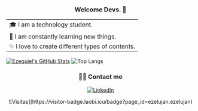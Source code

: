 <h3 align="center">Welcome Devs. 👋</h3>

<table>
  <tr>
    <td valign="center">🎓 I am a technology student.</td>
  </tr>
  <tr>
    <td valign="center">🌱 I am constantly learning new things.</td>
  </tr>
  <tr>
    <td valign="center">✨ I love to create different types of contents.</td>
  </tr>
</table>

[![Ezequiel's GitHub Stats](https://github-readme-stats.vercel.app/api?username=ezelujan&show_icons=true)](https://github.com/ezelujan)
![Top Langs](https://github-readme-stats.vercel.app/api/top-langs/?username=ezelujan&show_icons=true)

<h3 align="center"> 🤝🏻 Contact me </h3>

<p align="center">
  <a href="https://www.linkedin.com/in/ezedev/">
    <img alt="LinkedIn" src="https://img.shields.io/badge/LinkedIn-Ezequiel%20Luj%C3%A1n-blue?style=flat-square&logo=linkedin">
  </a>
  <p align="center">
    ![Visitas](https://visitor-badge.laobi.icu/badge?page_id=ezelujan.ezelujan)
  </p>
</p>

